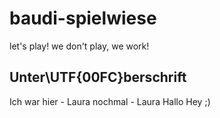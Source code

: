 # baudi-spielwiese
let's play!
we don't play, we work!

## Unter\UTF{00FC}berschrift



Ich war hier - Laura
nochmal - Laura
Hallo Hey ;)